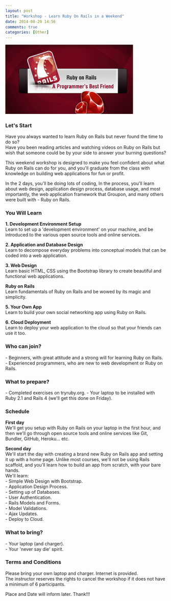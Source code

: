 ```yaml
---
layout: post
title: "Workshop - Learn Ruby On Rails in a Weekend"
date: 2014-08-29 14:56
comments: true
categories: [Other]
---
```


<p>
  <img src="/images/ruby_on_rails.png" width="400" />
</p>

<h3>Let's Start</h3>

<p>
  Have you always wanted to learn Ruby on Rails but never found the time to do so?<br/>
  Have you been reading articles and watching videos on Ruby on Rails but wish that someone could be by your side to answer your burning questions?
</p>

<p>
  This weekend workshop is designed to make you feel confident about what Ruby on Rails can do for you, and you'll graduate from the class with knowledge on building web applications for fun or profit.
</p>

<p>
  In the 2 days, you'll be doing lots of coding, In the process, you'll learn about web design, application design process, database usage, and most importantly, the web application framework that Groupon, and many others were built with - Ruby on Rails.
</p>

<h3>You Will Learn</h3>

<p>
  <strong>1. Development Environment Setup</strong><br/>
  Learn to set up a 'development environment' on your machine, and be introduced to the various open source tools and online services.
</p>

<p>
  <strong>2. Application and Database Design</strong><br/>
  Learn to decompose everyday problems into conceptual models that can be coded into a web application.
</p>

<p>
  <strong>3. Web Design</strong><br/>
  Learn basic HTML, CSS using the Bootstrap library to create beautiful and functional web applications.
</p>

<p>
  <strong>Ruby on Rails</strong><br/>
  Learn fundamentals of Ruby on Rails and be wowed by its magic and simplicity.
</p>

<p>
  <strong>5. Your Own App</strong><br/>
  Learn to build your own social networking app using Ruby on Rails.
</p>

<p>
  <strong>6. Cloud Deployment</strong><br/>
  Learn to deploy your web application to the cloud so that your friends can use it too.
</p>

<h3>Who can join?</h3>

<p>
  - Beginners, with great attitude and a strong will for learning Ruby on Rails.<br/>
  - Experienced programmers, who are new to web development or Ruby on Rails.
</p>

<h3>What to prepare?</h3>

<p>
  - Completed exercises on tryruby.org.
  - Your laptop to be installed with Ruby 2.1 and Rails 4 (we'll get this done on Friday).
</p>

<h3>Schedule</h3>

<p>
  <strong>First day</strong><br/>
  We'll get you setup with Ruby on Rails on your laptop in the first hour, and then we'll go through open source tools and online services like Git, Bundler, GitHub, Heroku... etc.
</p>

<p>
  <strong>Second day</strong><br/>
  We'll start the day with creating a brand new Ruby on Rails app and setting it up with a home page. Unlike most courses, we'll not be using Rails scaffold, and you'll learn how to build an app from scratch, with your bare hands.<br/>
  We'll learn:<br/>
  - Simple Web Design with Bootstrap.<br/>
  - Application Design Process.<br/>
  - Setting up of Databases.<br/>
  - User Authentication.<br/>
  - Rails Models and Forms.<br/>
  - Model Validations.<br/>
  - Ajax Updates.<br/>
  - Deploy to Cloud.
</p>

<h3>What to bring?</h3>

<p>
  - Your laptop (and charger).<br/>
  - Your 'never say die' spirit.
</p>

<h3>Terms and Conditions</h3>

<p>
  Please bring your own laptop and charger. Internet is provided.<br/>
  The instructor reserves the rights to cancel the workshop if it does not have a minimum of 6 participants. 
</p>

<p>
  Place and Date will inform later. Thank!!!
</p>